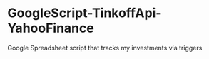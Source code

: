# GoogleScript-TinkoffApi-YahooFinance
Google Spreadsheet script that tracks my investments via triggers

